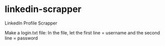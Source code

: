 # linkedin-scrapper
LinkedIn Profile Scrapper

Make a login.txt file:
In the file, let the first line = username and the second line = password
